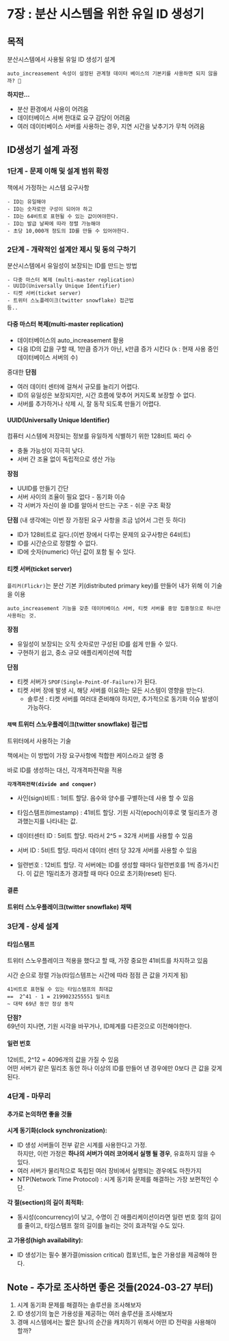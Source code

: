# 7장 : 분산 시스템을 위한 유일 ID 생성기

## 목적

분산시스템에서 사용될 유일 ID 생성기 설계

```
auto_increasement 속성이 설정된 관계형 데이터 베이스의 기본키를 사용하면 되지 않을까? 🤔 
```

**하지만...**
- 분산 환경에서 사용이 어려움
- 데이터베이스 서버 한대로 요구 감당이 어려움
- 여러 데이터베이스 서버를 사용하는 경우, 지연 시간을 낮추기가 무척 어려움

## ID생성기 설계 과정 

### 1단계 - 문제 이해 및 설계 범위 확정

책에서 가정하는 시스템 요구사항
```
- ID는 유일해야
- ID는 숫자로만 구성이 되어야 하고
- ID는 64비트로 표현될 수 있는 값이여야한다.
- ID는 발급 날짜에 따라 정렬 가능해야
- 초당 10,000개 정도의 ID를 만들 수 있어야한다.
```

### 2단계 - 개략적인 설계안 제시 및 동의 구하기

분산시스템에서 유일성이 보장되는 ID를 만드는 방법

```
- 다중 마스터 복제 (multi-master replication)
- UUID(Universally Unique Identifier)
- 티켓 서버(ticket server)
- 트위터 스노플레이크(twitter snowflake) 접근법
등..
```

#### 다중 마스터 복제(multi-master replication)

- 데이터베이스의 auto_increasement 활용
- 다음 ID의 값을 구할 때, 1만큼 증가가 아닌, `k`만큼 증가 시킨다 (`k` : 현재 사용 중인 데이터베이스 서버의 수)

중대한 **단점**
- 여러 데이터 센터에 걸쳐서 규모를 늘리기 어렵다.
- ID의 유일성은 보장되지만, 시간 흐름에 맞추어 커지도록 보장할 수 없다.
- 서버를 추가하거나 삭제 시, 잘 동작 되도록 만들기 어렵다.

#### UUID(Universally Unique Identifier)

컴퓨터 시스템에 저장되는 정보를 유일하게 식별하기 위한 128비트 짜리 수

- 충돌 가능성이 지극히 낮다.
- 서버 간 조율 없이 독립적으로 생산 가능


**장점**

- UUID를 만들기 간단
- 서버 사이의 조율이 필요 없다 - 동기화 이슈
- 각 서버가 자신이 쓸 ID를 알아서 만드는 구조 - 쉬운 구조 확장


**단점**
(내 생각에는 이번 장 가정된 요구 사항을 조금 넘어서 그런 듯 하다)
- ID가 128비트로 길다.(이번 장에서 다루는 문제의 요구사항은 64비트) 
- ID를 시간순으로 정렬할 수 없다.
- ID에 숫자(numeric) 아닌 값이 포함 될 수 있다.

#### 티켓 서버(ticket server)

`플리커(Flickr)`는 분산 기본 키(distributed primary key)를 만들어 내가 위해 이 기술을 이용
```
auto_increasement 기능을 갖춘 데이터베이스 서버, 티켓 서버를 중앙 집중형으로 하나만 사용하는 것.
```

**장점**
- 유일성이 보장되는 오직 숫자로만 구성된 ID를 쉽게 만들 수 있다.
- 구현하기 쉽고, 중소 규모 애플리케이션에 적합

**단점**
- 티켓 서버가 `SPOF(Single-Point-Of-Failure)`가 된다.
- 티켓 서버 장애 발생 시, 해당 서버를 이요하는 모든 시스템이 영향을 받는다.
  - 솔루션 : 티켓 서버를 여러대 준비해야 하지만, 추가적으로 동기화 이슈 발생이 가능하다.

#### `채택` 트위터 스노우플레이크(twitter snowflake) 접근법

트위터에서 사용하는 기술

책에서는 이 방법이 가장 요구사항에 적합한 케이스라고 설명 중

바로 ID를 생성하는 대신, 각개격파전략을 적용

**`각개격파전략(divide and conquer)`**

- 사인(sign)비트 : 1비트 할당. 음수와 양수를 구별하는데 사용 할 수 있음

- 타임스템프(timestamp) : 41비트 할당. 기원 시각(epoch)이후로 몇 밀리초가 경과했는지를 나타내는 값.

- 데이터센터 ID : 5비트 할당. 따라서 2^5 = 32개 서버를 사용할 수 있음

- 서버 ID : 5비트 할당. 따라서 데이터 센터 당 32개 서버를 사용할 수 있음

- 일련번호 : 12비트 할당. 각 서버에는 ID를 생성할 때마다 일련번호를 1씩 증가시킨다. 이 값은 1밀리초가 경과할 때 마다 0으로 초기화(reset) 된다.


#### 결론

**트위터 스노우플레이크(twitter snowflake) 채택**


### 3단계 - 상세 설계

#### 타임스탬프
트위터 스노우플레이크 적용을 했다고 할 때, 가장 중요한 41비트를 차지하고 있음

시간 순으로 정렬 가능(타임스템프는 시간에 따라 점점 큰 값을 가지게 됨)

```
41비트로 표현될 수 있는 타임스탬프의 최대값
==  2^41 - 1 = 2199023255551 밀리초
~ 대략 69년 동안 정상 동작
```

**단점?**   
69년이 지나면, 기원 시각을 바꾸거나, ID체계를 다른것으로 이전해야한다.

#### 일련 번호

12비트, 2^12 =  4096개의 값을 가질 수 있음   
어떤 서버가 같은 밀리초 동안 하나 이상의 ID를 만들어 낸 경우에만 0보다 큰 값을 갖게 된다.

### 4단계 - 마무리

#### 추가로 논의하면 좋을 것들

**시계 동기화(clock synchronization):**   

- ID 생성 서버들이 전부 같은 시계를 사용한다고 가정.    
하지만, 이런 가정은 **하나의 서버가 여러 코어에서 실행 될 경우**, 유효하지 않을 수 있다.   
- 여러 서버가 물리적으로 독립된 여러 장비에서 실행되는 경우에도 마찬가지
- NTP(Network Time Protocol) : 시계 동기화 문제를 해결하는 가장 보편적인 수단.


**각 절(section)의 길이 최적화:**

- 동시성(concurrency)이 낮고, 수명이 긴 애플리케이션이라면 일련 번호 절의 길이를 줄이고, 타임스탬프 절의 길이를 늘리는 것이 효과적일 수도 있다.

**고 가용성(high availability):**   

- ID 생성기는 필수 불가결(mission critical) 컴포넌트, 높은 가용성을 제공해야 한다.



## Note - 추가로 조사하면 좋은 것들(2024-03-27 부터)

1.  시계 동기화 문제를 해결하는 솔루션을 조사해보자
2.  ID 생성기의 높은 가용성을 제공하는 여러 솔루션을 조사해보자
3. 경매 시스템에서는 짧은 찰나의 순간을 캐치하기 위해서 어떤 ID 전략을 사용해야 할까?
